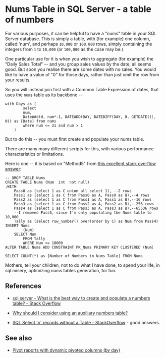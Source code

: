 # Nums Table in SQL Server - a table of numbers

For various purposes, it can be helpful to have a "nums" table in your SQL Server database. This is simply a table, with (for example) one column, called 'num', and perhaps `10,000` or `100,000` rows, simply containing the integers from `1` to `10,000` (or `100,000` as the case may be.)

One particular use for it is when you wish to aggregate (for example) the "Daily Sales Total" -- and you group sales values by the date, all seems good. But soon you realise there are some dates with no sales. You would like to have a value of "0" for those days, rather than just omit the row from your results.

So you will instead join first with a Common Table Expression of dates, that uses the `nums` table as its backbone --

	with Days as (
			select
			num,
			DateAdd(d, num*-1, DATEADD(DAY, DATEDIFF(DAY, 0, GETDATE()), 0)) as [Date] from nums
			where num <= 31 and num > 1
		)

But to do this -- you must first create and populate your nums table.

There are many many different scripts for this, with various performance characteristics or limitations.

Here is one -- it is based on "Method5" from [this excellent stack overflow answer](https://stackoverflow.com/a/1407488/49):



	-- DROP TABLE Nums
	CREATE TABLE Nums (Num  int  not null)
	;WITH
		Pass0 as (select 1 as C union all select 1), --2 rows
		Pass1 as (select 1 as C from Pass0 as A, Pass0 as B),--4 rows
		Pass2 as (select 1 as C from Pass1 as A, Pass1 as B),--16 rows
		Pass3 as (select 1 as C from Pass2 as A, Pass2 as B),--256 rows
		Pass4 as (select 1 as C from Pass3 as A, Pass3 as B),--65536 rows
		--I removed Pass5, since I'm only populating the Nums table to 10,000
		Tally as (select row_number() over(order by C) as Num from Pass4)
	INSERT Nums
			(Num)
		SELECT Num
			FROM Tally
			WHERE Num <= 10000
	ALTER TABLE Nums ADD CONSTRAINT PK_Nums PRIMARY KEY CLUSTERED (Num)

	SELECT COUNT(*) as [Number of Numbers in Nums Table] FROM Nums


Mothers, tell your children, not to do what I have done, to spend your life, in sql misery, optimizing nums tables generation, for fun.

## References

- [sql server - What is the best way to create and populate a numbers table? - Stack Overflow](https://stackoverflow.com/questions/1393951/what-is-the-best-way-to-create-and-populate-a-numbers-table)
- [Why should I consider using an auxiliary numbers table?](https://web.archive.org/web/20150812093111/http://web.archive.org/web/20150411042510/http://sqlserver2000.databases.aspfaq.com/why-should-i-consider-using-an-auxiliary-numbers-table.html)

- [SQL Select 'n' records without a Table - StackOverflow](https://stackoverflow.com/questions/6533524/sql-select-n-records-without-a-table) - good answers.


## See also

- [Pivot reports with dynamic pivoted columns (by day)](pivot.md)
